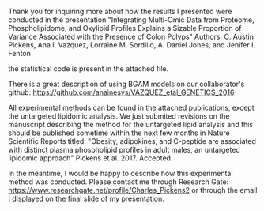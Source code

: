 Thank you for inquiring more about how the results I presented were conducted in the presentation "Integrating Multi-Omic Data from Proteome, Phospholipidome, and Oxylipid Profiles Explains a Sizable Proportion of Variance Associated with the Presence of Colon Polyps"
  Authors: C. Austin Pickens, Ana I. Vazquez, Lorraine M. Sordillo, A. Daniel Jones, and Jenifer I. Fenton

the statistical code is present in the attached file.

There is a great description of using BGAM models on our collaborator's github: https://github.com/anainesvs/VAZQUEZ_etal_GENETICS_2016

All experimental methods can be found in the attached publications, except the untargeted lipidomic analysis.  We just submited revisions on the manuscript describing the method for the untargeted lipid analysis and this should be published sometime within the next few months in Nature Scientific Reports titled:
  "Obesity, adipokines, and C-peptide are associated with distinct plasma phospholipid profiles in adult males, an untargeted lipidomic       approach" 
      Pickens et al. 2017. Accepted. 
      
In the meantime, I would be happy to describe how this experimental method was conducted.  Please contact me through Research Gate: https://www.researchgate.net/profile/Charles_Pickens2 or through the email I displayed on the final slide of my presentation.
